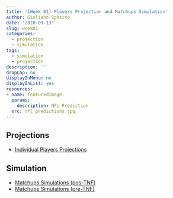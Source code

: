 ```yaml
---
title: '[Week 01] Players Projection and Matchups Simulation'
author: Giuliano Sposito
date: '2020-09-13'
slug: week01
categories:
  - projection
  - simulation
tags:
  - simulation
  - projection
description: ''
dropCap: no
displayInMenu: no
displayInList: yes
resources:
- name: featuredImage
  params:
    description: NFL Prediction
  src: nfl_predictions.jpg
---
```


<!--more-->

## Projections

- [Individual Players Projections](/reports/2020/ffa_players_projection_week1.html)

## Simulation

- [Matchups Simulations (pos-TNF)](/reports/2020/dudes_simulation_v5_week1_posTNF.html)
- [Matchups Simulations (pre-TNF)](/reports/2020/dudes_simulation_v5_week1_preTNF.html)